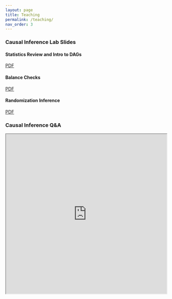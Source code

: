 ```yaml
---
layout: page
title: Teaching
permalink: /teaching/
nav_order: 3
---
```


### Causal Inference Lab Slides

#### Statistics Review and Intro to DAGs
<a href="https://github.com/aychen5/ta_poli-666/blob/master/lab_1/lecture2_conference1.pdf" download = "lab1"> PDF </a>

#### Balance Checks
<a href="https://github.com/aychen5/ta_poli-666/blob/master/lab_2/lab2_slides_balancechecks.pdf" download = "lab2"> PDF </a>

#### Randomization Inference
<a href="https://github.com/aychen5/anniechen/blob/master/documents/lab3_slides.pdf" download = "lab3"> PDF </a>

### Causal Inference Q&A

 <iframe src="https://github.com/aychen5/anniechen/blob/master/documents/notes_for_students.pdf" width="100%" height="500px">
    </iframe>

